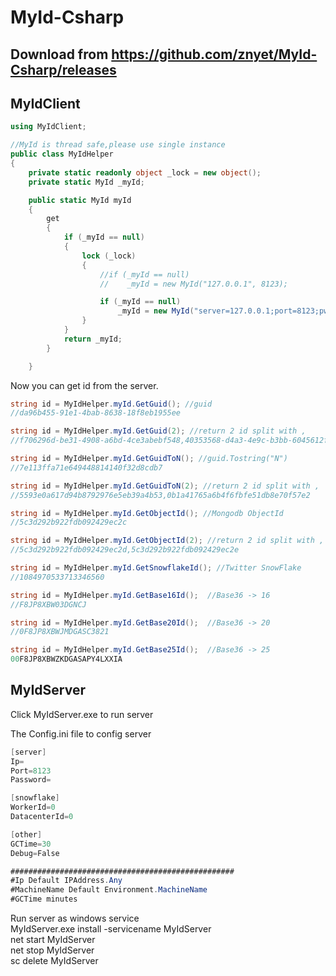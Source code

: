 # MyId-Csharp
## Download from https://github.com/znyet/MyId-Csharp/releases
## MyIdClient
```c#
using MyIdClient;

//MyId is thread safe,please use single instance
public class MyIdHelper
{
    private static readonly object _lock = new object();
    private static MyId _myId;

    public static MyId myId
    {
        get
        {
            if (_myId == null)
            {
                lock (_lock)
                {
                    //if (_myId == null)
                    //    _myId = new MyId("127.0.0.1", 8123);

                    if (_myId == null)
                        _myId = new MyId("server=127.0.0.1;port=8123;pwd=123456;maxPool=100;timeout=1000;lifetime=0");
                }
            }
            return _myId;
        }

    }

```

Now you can get id from the server.

```c#
string id = MyIdHelper.myId.GetGuid(); //guid
//da96b455-91e1-4bab-8638-18f8eb1955ee

string id = MyIdHelper.myId.GetGuid(2); //return 2 id split with ,
//f706296d-be31-4908-a6bd-4ce3abebf548,40353568-d4a3-4e9c-b3bb-6045612f7f55

string id = MyIdHelper.myId.GetGuidToN(); //guid.Tostring("N")
//7e113ffa71e649448814140f32d8cdb7

string id = MyIdHelper.myId.GetGuidToN(2); //return 2 id split with ,
//5593e0a617d94b8792976e5eb39a4b53,0b1a41765a6b4f6fbfe51db8e70f57e2

string id = MyIdHelper.myId.GetObjectId(); //Mongodb ObjectId
//5c3d292b922fdb092429ec2c

string id = MyIdHelper.myId.GetObjectId(2); //return 2 id split with ,
//5c3d292b922fdb092429ec2d,5c3d292b922fdb092429ec2e

string id = MyIdHelper.myId.GetSnowflakeId(); //Twitter SnowFlake
//1084970533713346560

string id = MyIdHelper.myId.GetBase16Id();  //Base36 -> 16
//F8JP8XBW03DGNCJ

string id = MyIdHelper.myId.GetBase20Id();  //Base36 -> 20
//0F8JP8XBWJMDGASC3821

string id = MyIdHelper.myId.GetBase25Id();  //Base36 -> 25
00F8JP8XBWZKDGASAPY4LXXIA
```

## MyIdServer
Click MyIdServer.exe to run server<br>

The Config.ini file to config server<br>
```c#
[server]
Ip=
Port=8123
Password=

[snowflake]
WorkerId=0
DatacenterId=0

[other]
GCTime=30
Debug=False

##################################################
#Ip Default IPAddress.Any
#MachineName Default Environment.MachineName
#GCTime minutes
```
Run server as windows service<br>
MyIdServer.exe install -servicename MyIdServer <br>
net start MyIdServer <br>
net stop MyIdServer <br>
sc delete MyIdServer<br>


